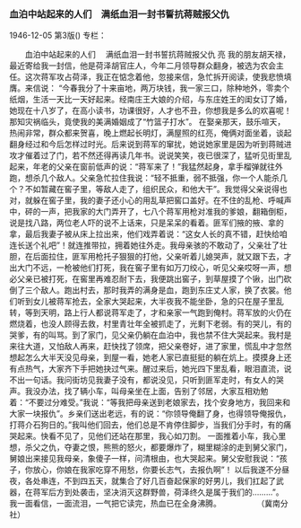 ### 血泊中站起来的人们　满纸血泪一封书誓抗蒋贼报父仇

1946-12-05
第3版()
专栏：

　　血泊中站起来的人们
  　满纸血泪一封书誓抗蒋贼报父仇
    亮
    我的朋友胡天禄，最近寄给我一封信，他是荷泽胡官庄人，今年二月领导群众翻身，被选为农会主任。这次蒋军攻占荷泽，我正在惦念着他，忽接来信，急忙拆开阅读，使我悲愤填膺。来信说：
    “今春我分了十来亩地，两万块钱，我一家三口，除种地外，零卖个纸烟，生活一天比一天好起来。经南庄王大娘的介绍，与东庄姓王的闺女订了婚，她现在十八岁了，在高小读书，功课很好，人才也不丑，你想我是多么的欢喜呢！那知灾祸临头，竟使我的美满婚姻成了“竹篮子打水”。
    在娶亲那天，鼓乐喧天，热闹非常，群众都来贺喜，晚上燃起长明灯，满屋照的红亮，俺俩对面坐着，谈起翻身经过和今后怎样过时光。后来说到蒋军的窜扰，她说她家里是因为听到蒋贼进攻才催着过了门，若不然还得再读几年书。说说笑笑，夜已很深了，猛听见街里乱起来，年老的父亲在窗前低声的说：“蒋军来了！”我猛然起身，拿手榴弹就往外跑，想杀几个敌人。父亲急忙拉住我说：“轻不抵重，弱不抵强，你一个人能杀几个？不如暂藏在窖子里，等敌人走了，组织民众，和他大干”。我觉得父亲说得也对，就躲在窖子里，我的妻子还小心的用乱草把窖口盖好。在不住的乱枪、呼喊声中，砰的一声，把我家的大门弄开了，七八个蒋军用枪对准我的爹娘，翻箱倒柜，说是找八路，两位老人吓的说不上话来，只是呆呆的看着。匪军们掖的掖、拿的拿，最后我妻子被从床上拉出来，他们戏弄着说：“这女人长的真不错，赶快给咱连长送个礼吧”！就连推带拉，拥着她往外走。我母亲骇的不敢动了，父亲壮了壮胆，在后面拉住，匪军用枪托子狠狠的打他，父亲听着儿媳哭声，就又跟下去，才出大门不远，一枪被他们打死，我在窖子里有如万刀绞心，听见父亲哎呀一声，想必父亲已被打死，在窖里再难忍耐下去，我便跳出窖子，到草屋摸了个锹，出门砍倒了三个敌人。跑出村去，那时我弄的满身是血，跑到东庄丈人家，换了衣裳。他们听到女儿被蒋军抢去，全家大哭起来，大半夜我不能坐卧，急的只在屋子里乱转，等到天明，路上行人都说蒋军走了，才和亲家一气跑到俺村。蒋军放的火仍在燃烧着，也没人顾得去救，村里青壮年全被抓走了，光剩下老弱。有的哭儿，有的哭爹，有的叫骂。到了家门，见父亲仍躺在血泊中，我也禁不住大哭起来。我村是来往大道，又怕敌人再来，赶快找了领席，把父亲卷好，进了家里，慌乱中才忽然想起怎么大半天没见母亲，到屋一看，她老人家已直挺挺的躺在炕上。摸摸身上还有点热气，大家齐下手把她抉过气来。醒过来后，她光四下里乱看，眼泪直流，说不出一句话。我问街坊见我妻子没有，都说没见，只听到匪军走时，有女人的哭声。我没办法，找了辆小车，叫母亲坐在上面，告别了邻居，大家互相劝勉着：“不要过分难受。”我说：“等我把母亲送到老娘家去，找个安身地方，我回来和大家一块报仇”。乡亲们送出老远，有的说：“你领导俺翻了身，也得领导俺报仇，打蒋介石狗日的。”我叫他们回去，他们总是不肯停住脚步，当我们分手时，有的痛哭起来。快看不见了，见他们还站在那里，我心如刀割。
    一面推着小车，我心里想，杀父之仇，夺妻之恨，熊熊的怒火，都要爆炸了，糊里糊涂的走到舅父家门，舅娘出来接见我母亲，象傻子一样，问清根由，也大哭起来。舅父安慰我说：“孩子，你放心，你娘在我家吃穿不用愁，你要长志气，去报仇啊”！
    以后我遂不分昼夜，各处串连，不到四五天，就集合了好几百奋起保家的好男儿，我们扛起了武器，在蒋军后方到处袭击，坚决消灭这群野兽，荷泽终久是属于我们的………”。
    我一面看信，一面流泪，一气把它读完，热血已在全身沸腾。
　　　　      （冀南分社）
